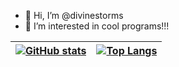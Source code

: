 - 👋 Hi, I’m @divinestorms
- 👀 I’m interested in cool programs!!!

<!---
divinestorms/divinestorms is a ✨ special ✨ repository because its `README.md` (this file) appears on your GitHub profile.
You can click the Preview link to take a look at your changes.
--->

| [![GitHub stats](https://github-readme-stats.vercel.app/api?username=divinestorms&show_icons=true&include_all_commits=true&hide_border=true)](https://github.com/anuraghazra/github-readme-stats) | [![Top Langs](https://github-readme-stats.vercel.app/api/top-langs/?username=divinestorms&layout=compact&hide_border=true)](https://github.com/anuraghazra/github-readme-stats) |
| ------------- | ------------- |
